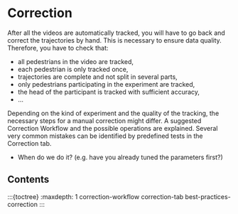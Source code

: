 # Correction
After all the videos are automatically tracked, you will have to go back and correct the trajectories by hand. This is necessary to ensure data quality. 
Therefore, you have to check that:
* all pedestrians in the video are tracked,
* each pedestrian is only tracked once,
* trajectories are complete and not split in several parts,
* only pedestrians participating in the experiment are tracked,
* the head of the participant is tracked with sufficient accuracy,
* ...


Depending on the kind of experiment and the quality of the tracking, the necessary steps for a manual correction might differ. A suggested Correction Workflow and the possible operations are explained. Several very common mistakes can be identified by predefined tests in the Correction tab.


- When do we do it? (e.g. have you already tuned the parameters first?) 

## Contents
:::{toctree}
:maxdepth: 1
correction-workflow
correction-tab
best-practices-correction
:::